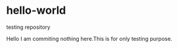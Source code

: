 # hello-world
testing repository


Hello I am commiting nothing here.This is for only testing purpose.
